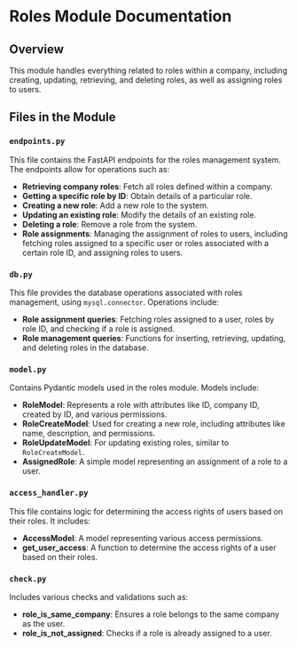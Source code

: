 # Roles Module Documentation

## Overview
This module handles everything related to roles within a company, including creating, updating, retrieving, and deleting roles, as well as assigning roles to users.

## Files in the Module

### `endpoints.py`
This file contains the FastAPI endpoints for the roles management system. The endpoints allow for operations such as:

- **Retrieving company roles**: Fetch all roles defined within a company.
- **Getting a specific role by ID**: Obtain details of a particular role.
- **Creating a new role**: Add a new role to the system.
- **Updating an existing role**: Modify the details of an existing role.
- **Deleting a role**: Remove a role from the system.
- **Role assignments**: Managing the assignment of roles to users, including fetching roles assigned to a specific user or roles associated with a certain role ID, and assigning roles to users.

### `db.py`
This file provides the database operations associated with roles management, using `mysql.connector`. Operations include:

- **Role assignment queries**: Fetching roles assigned to a user, roles by role ID, and checking if a role is assigned.
- **Role management queries**: Functions for inserting, retrieving, updating, and deleting roles in the database.

### `model.py`
Contains Pydantic models used in the roles module. Models include:

- **RoleModel**: Represents a role with attributes like ID, company ID, created by ID, and various permissions.
- **RoleCreateModel**: Used for creating a new role, including attributes like name, description, and permissions.
- **RoleUpdateModel**: For updating existing roles, similar to `RoleCreateModel`.
- **AssignedRole**: A simple model representing an assignment of a role to a user.

### `access_handler.py`
This file contains logic for determining the access rights of users based on their roles. It includes:

- **AccessModel**: A model representing various access permissions.
- **get_user_access**: A function to determine the access rights of a user based on their roles.

### `check.py`
Includes various checks and validations such as:

- **role_is_same_company**: Ensures a role belongs to the same company as the user.
- **role_is_not_assigned**: Checks if a role is already assigned to a user.
